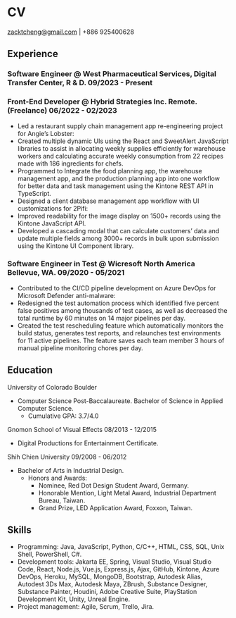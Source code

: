 # CV

zacktcheng@gmail.com | +886 925400628

## Experience
### Software Engineer @ West Pharmaceutical Services, Digital Transfer Center, R & D. 09/2023 - Present

### Front-End Developer @ Hybrid Strategies Inc. Remote. (Freelance) 06/2022 - 02/2023
- Led a restaurant supply chain management app re-engineering project for Angie’s Lobster:
- Created multiple dynamic UIs using the React and SweetAlert JavaScript libraries to assist in allocating
weekly supplies efficiently for warehouse workers and calculating accurate weekly consumption from 22
recipes made with 186 ingredients for chefs.
- Programmed to Integrate the food planning app, the warehouse management app, and the production
planning app into one workflow for better data and task management using the Kintone REST API in
TypeScript.
- Designed a client database management app workflow with UI customizations for 2Pifi:
- Improved readability for the image display on 1500+ records using the Kintone JavaScript API.
- Developed a cascading modal that can calculate customers’ data and update multiple fields among
3000+ records in bulk upon submission using the Kintone UI Component library.

### Software Engineer in Test @ Wicresoft North America Bellevue, WA. 09/2020 - 05/2021
- Contributed to the CI/CD pipeline development on Azure DevOps for Microsoft Defender anti-malware:
- Redesigned the test automation process which identified five percent false positives among thousands
of test cases, as well as decreased the total runtime by 60 minutes on 14 major pipelines per day.
- Created the test rescheduling feature which automatically monitors the build status, generates test
reports, and relaunches test environments for 11 active pipelines. The feature saves each team member
3 hours of manual pipeline monitoring chores per day.

## Education
University of Colorado Boulder
- Computer Science Post-Baccalaureate. Bachelor of Science in Applied Computer Science.
  - Cumulative GPA: 3.7/4.0

Gnomon School of Visual Effects 08/2013 - 12/2015
- Digital Productions for Entertainment Certificate.

Shih Chien University 09/2008 - 06/2012
- Bachelor of Arts in Industrial Design.
  - Honors and Awards:
    - Nominee, Red Dot Design Student Award, Germany.
    - Honorable Mention, Light Metal Award, Industrial Department Bureau, Taiwan.
    - Grand Prize, LED Application Award, Foxxon, Taiwan.
## Skills
- Programming: Java, JavaScript, Python, C/C++, HTML, CSS, SQL, Unix Shell, PowerShell, C#.
- Development tools: Jakarta EE, Spring, Visual Studio, Visual Studio Code, React, Node.js, Vue.js,
Express.js, Ajax, GitHub, Kintone, Azure DevOps, Heroku, MySQL, MongoDB, Bootstrap, Autodesk Alias,
Autodest 3Ds Max, Autodesk Maya, ZBrush, Substance Designer, Substance Painter, Houdini, Adobe
Creative Suite, PlayStation Development Kit, Unity, Unreal Engine.
- Project management: Agile, Scrum, Trello, Jira.
